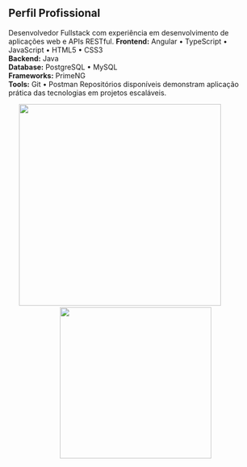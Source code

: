 ## Perfil Profissional
Desenvolvedor Fullstack com experiência em desenvolvimento de aplicações web e APIs RESTful.
**Frontend:** Angular • TypeScript • JavaScript • HTML5 • CSS3  
**Backend:** Java  
**Database:** PostgreSQL • MySQL  
**Frameworks:** PrimeNG  
**Tools:** Git • Postman
Repositórios disponíveis demonstram aplicação prática das tecnologias em projetos escaláveis.
<p align="center">
  <img src="https://github-readme-stats.vercel.app/api?username=mjoliveir&show_icons=true&theme=tokyonight" width="400"/>
  &nbsp;&nbsp;&nbsp;&nbsp;&nbsp;&nbsp;&nbsp;&nbsp;&nbsp;&nbsp;&nbsp;&nbsp;&nbsp;&nbsp;&nbsp;
  <img src="https://github-readme-stats.vercel.app/api/top-langs/?username=mjoliveir&layout=compact&langs_count=7&theme=tokyonight" width="300"/>
</p>
